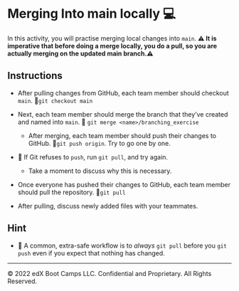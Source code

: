 # Merging Into main locally 💻

In this activity, you will practise merging local changes into `main`.
**⚠️ It is imperative that before doing a merge locally, you do a pull, so you are actually merging on the updated main branch.⚠️**

## Instructions

* After pulling changes from GitHub, each team member should checkout `main`. 🚨`git checkout main`

* Next, each team member should merge the branch that they’ve created and named into `main`. 🚨 `git merge <name>/branching_exercise`

  * After merging, each team member should push their changes to GitHub. 🚨`git push origin`. Try to go one by one.

* 🔑 If Git refuses to `push`, run `git pull`, and try again.

  * Take a moment to discuss why this is necessary.

* Once everyone has pushed their changes to GitHub, each team member should pull the repository. 🚨`git pull`

* After pulling, discuss newly added files with your teammates.

## Hint

* 🤯 A common, extra-safe workflow is to _always_ `git pull` before you `git push` even if you expect that nothing has changed.

- - -

© 2022 edX Boot Camps LLC. Confidential and Proprietary. All Rights Reserved.
